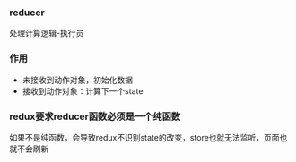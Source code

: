 ### reducer
处理计算逻辑-执行员

### 作用
- 未接收到动作对象，初始化数据
- 接收到动作对象：计算下一个state

### redux要求reducer函数必须是一个纯函数

如果不是纯函数，会导致redux不识别state的改变，store也就无法监听，页面也就不会刷新
